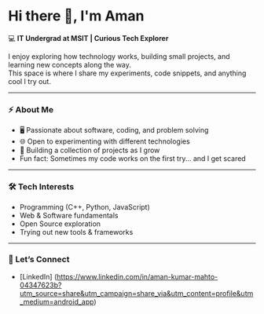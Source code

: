 # Hi there 👋, I'm Aman  

💻 **IT Undergrad at MSIT | Curious Tech Explorer**  

I enjoy exploring how technology works, building small projects, and learning new concepts along the way.  
This space is where I share my experiments, code snippets, and anything cool I try out.  

---

### ⚡ About Me
- 🖥️ Passionate about software, coding, and problem solving  
- 🌐 Open to experimenting with different technologies  
- 📂 Building a collection of projects as I grow  
- Fun fact: Sometimes my code works on the first try... and I get scared  

---

### 🛠️ Tech Interests
- Programming (C++, Python, JavaScript)  
- Web & Software fundamentals  
- Open Source exploration  
- Trying out new tools & frameworks  

---

### 🤝 Let’s Connect
- [LinkedIn] (https://www.linkedin.com/in/aman-kumar-mahto-04347623b?utm_source=share&utm_campaign=share_via&utm_content=profile&utm_medium=android_app)
  

<!--
**aman-mahto07/aman-mahto07** is a ✨ _special_ ✨ repository because its `README.md` (this file) appears on your GitHub profile.

Here are some ideas to get you started:

- 🔭 I’m currently working on ...
- 🌱 I’m currently learning ...
- 👯 I’m looking to collaborate on ...
- 🤔 I’m looking for help with ...
- 💬 Ask me about ...
- 📫 How to reach me: ...
- 😄 Pronouns: ...
- ⚡ Fun fact: ...
-->
